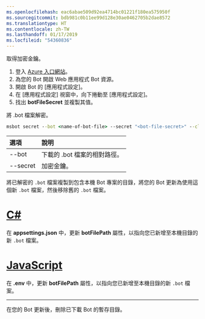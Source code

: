 ```yaml
---
ms.openlocfilehash: eac6abae509d92ea4714bc01221f180ea575950f
ms.sourcegitcommit: bdb981c0b11ee99d128e30ae0462705b2dae8572
ms.translationtype: HT
ms.contentlocale: zh-TW
ms.lasthandoff: 01/17/2019
ms.locfileid: "54360836"
---
```

取得加密金鑰。

1. 登入 [Azure 入口網站](http://portal.azure.com/)。
1. 為您的 Bot 開啟 Web 應用程式 Bot 資源。
1. 開啟 Bot 的 [應用程式設定]。
1. 在 [應用程式設定] 視窗中，向下捲動至 [應用程式設定]。
1. 找出 **botFileSecret** 並複製其值。

將 .bot 檔案解密。

```cmd
msbot secret --bot <name-of-bot-file> --secret "<bot-file-secret>" --clear
```

| 選項 | 說明 |
|:---|:---|
| --bot | 下載的 .bot 檔案的相對路徑。 |
| --secret | 加密金鑰。 |

將已解密的 `.bot` 檔案複製到包含本機 Bot 專案的目錄，將您的 Bot 更新為使用這個新 `.bot` 檔案，然後移除舊的 `.bot` 檔案。

# <a name="ctabcsharp"></a>[C#](#tab/csharp)

在 **appsettings.json** 中，更新 **botFilePath** 屬性，以指向您已新增至本機目錄的新 `.bot` 檔案。

# <a name="javascripttabjavascript"></a>[JavaScript](#tab/javascript)

在 **.env** 中，更新 **botFilePath** 屬性，以指向您已新增至本機目錄的新 `.bot` 檔案。

---

在您的 Bot 更新後，刪除已下載 Bot 的暫存目錄。